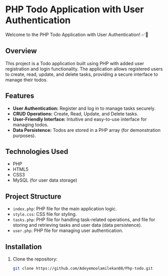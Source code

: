 # PHP Todo Application with User Authentication

Welcome to the PHP Todo Application with User Authentication! ✅🚀

## Overview

This project is a Todo application built using PHP with added user registration and login functionality. The application allows registered users to create, read, update, and delete tasks, providing a secure interface to manage their todos.

## Features

- **User Authentication:** Register and log in to manage tasks securely.
- **CRUD Operations:** Create, Read, Update, and Delete tasks.
- **User-Friendly Interface:** Intuitive and easy-to-use interface for managing todos.
- **Data Persistence:** Todos are stored in a PHP array (for demonstration purposes).

## Technologies Used

- PHP
- HTML5
- CSS3
- MySQL (for user data storage)

## Project Structure

- `index.php`: PHP file for the main application logic.
- `style.css`: CSS file for styling.
- `tasks.php`: PHP file for handling task-related operations, and file for storing and retrieving tasks and user data (data persistence).
- `user.php`: PHP file for managing user authentication.

## Installation

1. Clone the repository:

   ```bash
   git clone https://github.com/Adeyemoolamilekan08/Php-todo.git
